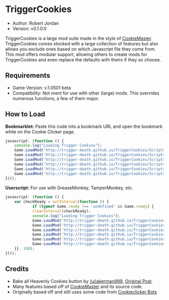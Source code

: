 # TriggerCookies

* Author:         Robert Jordan
* Version:        v0.1.0.0

TriggerCookies is a large mod suite made in the style of [CookieMaster](https://github.com/greenc/CookieMaster). TriggerCookies comes stocked with a large collection of features but also allows you exclude ones based on which Javascript file they come from. This mod offers modular support, allowing others to create mods for TriggerCookies and even replace the defaults with theirs if they so choose.

## Requirements

* Game Version:   v.1.0501 beta
* Compatibility:  Not ment for use with other (large) mods. This overrides numerous functions, a few of them major.

## How to Load

**Bookmarklet:** Paste this code into a bookmark URL and open the bookmark while on the Cookie Clicker page.

```javascript
javascript: (function () {
    console.log("Loading Trigger Cookies");
    Game.LoadMod('http://trigger-death.github.io/TriggerCookies/Scripts/TriggerCookies.js');
    Game.LoadMod('http://trigger-death.github.io/TriggerCookies/Scripts/LayoutCookie.js');
    Game.LoadMod('http://trigger-death.github.io/TriggerCookies/Scripts/AutoCookie.js');
    Game.LoadMod('http://trigger-death.github.io/TriggerCookies/Scripts/StatCookie.js');
    Game.LoadMod('http://trigger-death.github.io/TriggerCookies/Scripts/CheatCookie.js');
    Game.LoadMod('http://trigger-death.github.io/TriggerCookies/Scripts/HotfixCookie.js');
}());
```

**Userscript:** For use with GreaseMonkey, TamperMonkey, etc.

```javascript
javascript: (function () {
    var checkReady = setInterval(function () {
            if (typeof Game.ready !== 'undefined' && Game.ready) {
            clearInterval(checkReady);
            console.log("Loading Trigger Cookies");
            Game.LoadMod('http://trigger-death.github.io/TriggerCookies/Scripts/TriggerCookies.js');
            Game.LoadMod('http://trigger-death.github.io/TriggerCookies/Scripts/LayoutCookie.js');
            Game.LoadMod('http://trigger-death.github.io/TriggerCookies/Scripts/AutoCookie.js');
            Game.LoadMod('http://trigger-death.github.io/TriggerCookies/Scripts/StatCookie.js');
            Game.LoadMod('http://trigger-death.github.io/TriggerCookies/Scripts/CheatCookie.js');
            Game.LoadMod('http://trigger-death.github.io/TriggerCookies/Scripts/HotfixCookie.js');
    }}, 100);
}());
```

## Credits

* Bake all Heavenly Cookies button by [/u/jakerman999](http://www.reddit.com/user/jakerman999), [Original Post](http://www.reddit.com/r/CookieClicker/comments/2gb4gw/i_made_a_bake_all_button/).
* Many features based off of [CookieMaster](https://github.com/greenc/CookieMaster) and its source code.
* Originally based off and still uses some code from [Cookieclicker Bots](https://gist.github.com/pernatiy/38bc231506b06fd85473#file-cc-js)
